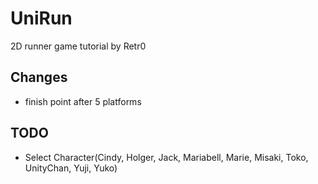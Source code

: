 # UniRun
2D runner game tutorial by Retr0

## Changes
- finish point after 5 platforms

## TODO
- Select Character(Cindy, Holger, Jack, Mariabell, Marie, Misaki, Toko, UnityChan, Yuji, Yuko)
